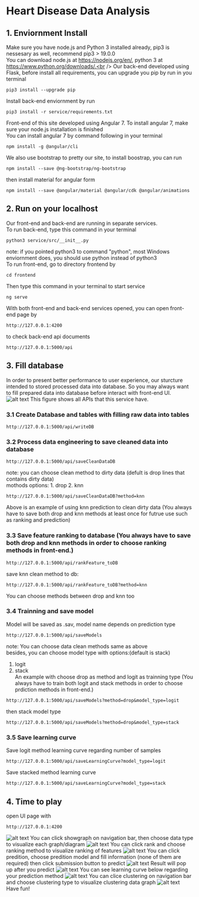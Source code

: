 # Heart Disease Data Analysis
## 1. Enviornment Install
Make sure you have node.js and Python 3 installed already, pip3 is nessesary as well, recommend pip3 > 19.0.0<br />
You can download node.js at https://nodejs.org/en/, python 3 at https://www.python.org/downloads/.<br />
Our back-end developed using Flask, before install all requirements, you can upgrade you pip by run in you terminal
```
pip3 install --upgrade pip
```
Install back-end enviornment by run
```
pip3 install -r service/requirements.txt
```
Front-end of this site developed using Angular 7. To install angular 7, make sure your node.js installation is finished<br />
You can install angular 7 by command following in your terminal
```
npm install -g @angular/cli
```
We also use bootstrap to pretty our site, to install boostrap, you can run
```
npm install --save @ng-bootstrap/ng-bootstrap
```
then install material for angular form
```
npm install --save @angular/material @angular/cdk @angular/animations
```

## 2. Run on your localhost
Our front-end and back-end are running in separate services.<br />
To run back-end, type this command in your terminal
```
python3 service/src/__init__.py
```
note: if you pointed python3 to command "python", most Windows enviornment does, you should use python instead of python3<br />
To run front-end, go to directory frontend by
```
cd frontend
```
Then type this command in your terminal to start service
```
ng serve
```
With both front-end and back-end services opened, you can open front-end page by
```
http://127.0.0.1:4200
```
to check back-end api documents
```
http://127.0.0.1:5000/api 
```

## 3. Fill database
In order to present better performance to user experience, our sturcture intended to stored processed data into database. So you may always want to fill prepared data into database before interact with front-end UI.
![alt text](document/image/api.png "api_doc")
This figure shows all APIs that this service have.<br />
### 3.1 Create Database and tables with filling raw data into tables
```
http://127.0.0.1:5000/api/writeDB
```
### 3.2 Process data engineering to save cleaned data into database
```
http://127.0.0.1:5000/api/saveCleanDataDB
```
note: you can choose clean method to dirty data (defult is drop lines that contains dirty data)<br />
mothods options: 1. drop 2. knn
```
http://127.0.0.1:5000/api/saveCleanDataDB?method=knn
```
Above is an example of using knn prediction to clean dirty data (You always have to save both drop and knn methods at least once for futrue use such as ranking and prediction)
### 3.3 Save feature ranking to database (You always have to save both drop and knn methods in order to choose ranking methods in front-end.)
```
http://127.0.0.1:5000/api/rankFeature_toDB
```
save knn clean method to db:
```
http://127.0.0.1:5000/api/rankFeature_toDB?method=knn
```
You can choose methods between drop and knn too
### 3.4 Trainning and save model
Model will be saved as .sav, model name depends on prediction type
```
http://127.0.0.1:5000/api/saveModels
```
note: You can choose data clean methods same as above<br />
besides, you can choose model type with options:(default is stack)<br />
1. logit<br />
2. stack<br />
An example with choose drop as method and logit as trainning type (You always have to train both logit and stack methods in order to choose prdiction methods in front-end.)

```
http://127.0.0.1:5000/api/saveModels?method=drop&model_type=logit
```
then stack model type
```
http://127.0.0.1:5000/api/saveModels?method=drop&model_type=stack
```
### 3.5 Save learning curve
Save logit method learning curve regarding number of samples
```
http://127.0.0.1:5000/api/saveLearningCurve?model_type=logit
```
Save stacked method learning curve
```
http://127.0.0.1:5000/api/saveLearningCurve?model_type=stack
```
## 4. Time to play
open UI page with
```
http://127.0.0.1:4200
```
![alt text](document/image/home.jpg "home page")
You can click showgraph on navigation bar, then choose data type to visualize each graph/diagram
![alt text](document/image/graph.jpg "graph")
You can click rank and choose ranking method to visualize ranking of features
![alt text](document/image/rank.jpg "rank")
You can click predition, choose predition model and fill information (none of them are required) then click submission button to predict
![alt text](document/image/fill.jpg "fill")
Result will pop up after you predict
![alt text](document/image/result.jpg "result")
You can see learning curve below regarding your prediction method
![alt text](document/image/curve.jpg "learning curve")
You can clice clustering on navigation bar and choose clustering type to visualize clustering data graph
![alt text](document/image/cluster.jpg "cluster")
Have fun!
